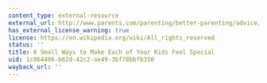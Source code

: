 ```yaml
---
content_type: external-resource
external_url: http://www.parents.com/parenting/better-parenting/advice/small-ways-to-make-each-of-your-children-feel-special/
has_external_license_warning: true
license: https://en.wikipedia.org/wiki/All_rights_reserved
status: ''
title: 6 Small Ways to Make Each of Your Kids Feel Special
uid: 1c864406-b62d-42c2-ae49-3bf78bbfb350
wayback_url: ''
---
```

